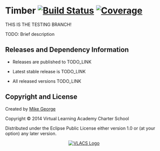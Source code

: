# Timber [![Build Status](http://img.shields.io/travis/vlacs/timber/testing.svg)](https://travis-ci.org/vlacs/timber?branch=testing) [![Coverage](http://img.shields.io/coveralls/vlacs/timber/testing.svg)](http://coveralls.io/r/vlacs/timber)

THIS IS THE TESTING BRANCH!

TODO: Brief description

## Releases and Dependency Information

* Releases are published to TODO_LINK

* Latest stable release is TODO_LINK

* All released versions TODO_LINK


## Copyright and License

Created by [Mike George](http://mikegeorge.org)

Copyright © 2014 Virtual Learning Academy Charter School

Distributed under the Eclipse Public License either version 1.0 or (at
your option) any later version.

<p align="center"><a href="http://vlacs.org/" target="_blank"><img src="http://vlacs.org/images/VLACS_logo_no_dep_website.png" alt="VLACS Logo"/></a></p>
